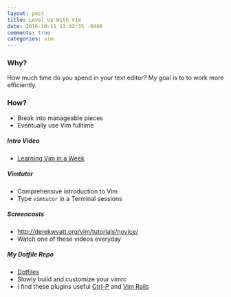 ```yaml
---
layout: post
title: Level Up With Vim
date: 2016-10-11 13:02:35 -0400
comments: true
categories: vim
---
```


### Why?
How much time do you spend in your text editor? My goal is to to work more efficiently.

### How?
* Break into manageable pieces
* Eventually use Vim fulltime

##### Intro Video
* [Learning Vim in a Week](https://www.youtube.com/watch?v=_NUO4JEtkDw)

##### Vimtutor
* Comprehensive introduction to Vim
* Type `vimtutor` in a Terminal sessions

##### Screencasts
* http://derekwyatt.org/vim/tutorials/novice/
* Watch one of these videos everyday

##### My Dotfile Repo
* [Dotfiles](https://github.com/iacutone/dotfiles)
* Slowly build and customize your vimrc
* I find these plugins useful [Ctrl-P](https://github.com/kien/ctrlp.vim) and [Vim Rails](https://github.com/tpope/vim-rails)
